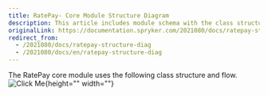 ```yaml
---
title: RatePay- Core Module Structure Diagram
description: This article includes module schema with the class structure and flow.
originalLink: https://documentation.spryker.com/2021080/docs/ratepay-structure-diag
redirect_from:
  - /2021080/docs/ratepay-structure-diag
  - /2021080/docs/en/ratepay-structure-diag
---
```


The RatePay core module uses the following class structure and flow.
![Click Me](https://spryker.s3.eu-central-1.amazonaws.com/docs/Technology+Partners/Payment+Partners/Ratepay/ratepay_core_module_structure.png){height="" width=""}
